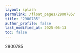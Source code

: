 ```yaml
---
layout: splash
permalink: /float_pages/2900785/
title: "2900785"
author_profile: false
last_modified_at: 2025-06-13
toc: false
---
```

 
2900785
